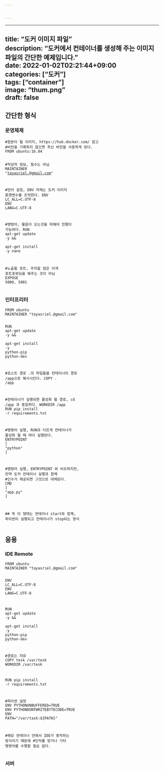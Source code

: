 ```yaml
---


---
```


<hr>
<h2 id="title-도커-이미지-파일description-도커에서-컨테이너를-생성해-주는-이미지파일의-간단한-예제입니다.date-2022-01-02t0221440900categories-도커tags-containerimage-thum.pngdraft-false">title: “도커 이미지 파일”<br>
description: “도커에서 컨테이너를 생성해 주는 이미지파일의 간단한 예제입니다.”<br>
date: 2022-01-02T02:21:44+09:00<br>
categories: [“도커”]<br>
tags: [“container”]<br>
image: “thum.png”<br>
draft: false</h2>
<h2 id="간단한-형식">간단한 형식</h2>
<h3 id="운영체제">운영체제</h3>
<pre class=" language-docker"><code class="prism  language-docker"><span class="token comment">#원본이 될 이미지, https://hub.docker.com/ 참고</span>
<span class="token comment">#버전을 기록하지 않으면 최신 버전을 사용하게 된다.</span>
<span class="token keyword">FROM</span> ubuntu<span class="token punctuation">:</span>16.04

<span class="token comment">#작성자 정보, 필수는 아님</span>
<span class="token keyword">MAINTAINER</span> <span class="token string">"tayasriel.@gmail.com"</span>

<span class="token comment">#언어 설정, ENV 자체는 도커 이미지 환경변수를 조작한다.</span>
<span class="token keyword">ENV</span> LC_ALL=C.UTF<span class="token punctuation">-</span>8
<span class="token keyword">ENV</span> LANG=C.UTF<span class="token punctuation">-</span>8

<span class="token comment">#명령어, 물음이 오는것을 피해야 진행이 가능하다.</span>
<span class="token keyword">RUN</span> apt<span class="token punctuation">-</span>get update <span class="token punctuation">-</span>y &amp;&amp; \
 apt<span class="token punctuation">-</span>get install <span class="token punctuation">-</span>y nano
 
<span class="token comment">#노출될 포트, 주의할 점은 이게 포트포워딩을 해주는 것이 아님</span>
<span class="token keyword">EXPOSE</span> 5000<span class="token punctuation">,</span> 5001
</code></pre>
<h3 id="인터프리터">인터프리터</h3>
<pre class=" language-docker"><code class="prism  language-docker"><span class="token keyword">FROM</span> ubuntu
<span class="token keyword">MAINTAINER</span> <span class="token string">"tayasriel.@gmail.com"</span>

<span class="token keyword">RUN</span>  apt<span class="token punctuation">-</span>get update <span class="token punctuation">-</span>y &amp;&amp; \
 apt<span class="token punctuation">-</span>get install <span class="token punctuation">-</span>y python<span class="token punctuation">-</span>pip python<span class="token punctuation">-</span>dev

<span class="token comment">#호스트 경로 .의 파일들을 컨테이너의 경로 /app으로 복사시킨다.</span>
<span class="token keyword">COPY</span>  . /app

<span class="token comment">#컨테이너가 실행되면 활성화 될 경로, cd /app 과 동일하다.</span>
<span class="token keyword">WORKDIR</span>  /app
<span class="token keyword">RUN</span>  pip install <span class="token punctuation">-</span>r requirements.txt

<span class="token comment">#명령어 실행, RUN과 다르게 컨테이너가 활성화 될 때 마다 실행된다.</span>
<span class="token keyword">ENTRYPOINT</span>  <span class="token punctuation">[</span> <span class="token string">"python"</span> <span class="token punctuation">]</span>

<span class="token comment">#명령어 실행, ENTRYPOINT 와 비슷하지만, 만약 도커 컨테이너 실행과 함께</span>
<span class="token comment">#인수가 제공되면 그것으로 대체된다.</span>
<span class="token keyword">CMD</span>  <span class="token punctuation">[</span> <span class="token string">"app.py"</span> <span class="token punctuation">]</span>

<span class="token comment">## 즉 이 형태는 컨테이너 start와 함께, 파이썬이 실행되고 컨테이너가 stop되는 형식</span>
</code></pre>
<h2 id="응용">응용</h2>
<h3 id="ide-remote">IDE Remote</h3>
<pre class=" language-docker"><code class="prism  language-docker"><span class="token keyword">FROM</span> ubuntu
<span class="token keyword">MAINTAINER</span> <span class="token string">"tayasriel.@gmail.com"</span>

<span class="token keyword">ENV</span> LC_ALL=C.UTF<span class="token punctuation">-</span>8
<span class="token keyword">ENV</span> LANG=C.UTF<span class="token punctuation">-</span>8

<span class="token keyword">RUN</span>  apt<span class="token punctuation">-</span>get update <span class="token punctuation">-</span>y &amp;&amp; \
 apt<span class="token punctuation">-</span>get install <span class="token punctuation">-</span>y python<span class="token punctuation">-</span>pip python<span class="token punctuation">-</span>dev

<span class="token comment">#경로는 자유</span>
<span class="token keyword">COPY</span>  tesk /var/tesk
<span class="token keyword">WORKDIR</span>  /var/tesk

<span class="token keyword">RUN</span>  pip install <span class="token punctuation">-</span>r requirements.txt

<span class="token comment">#파이썬 설정</span>
<span class="token keyword">ENV</span> PYTHONUNBUFFERED=TRUE
<span class="token keyword">ENV</span> PYTHONDONTWRITEBYTECODE=TRUE
<span class="token keyword">ENV</span> PATH=<span class="token string">"/var/task:${PATH}"</span>

<span class="token comment">#해당 컨테이너 안에서 IDE가 동작하는 방식이기 때문에</span>
<span class="token comment">#인자를 받거나 기타 명령어를 수행할 필요 없다.</span>
</code></pre>
<h3 id="서버">서버</h3>

